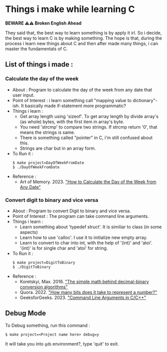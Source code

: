 # Things i make while learning C

**BEWARE ⚠️⚠️ Broken English Ahead**

They said that, the best way to learn something is by apply it irl. So i decide, the best way to learn C is by making something.
The hope is that, during the process i learn new things about C and then after made many things, i can master the fundamentals of C.

## List of things i made :
### Calculate the day of the week
- About : Program to calculate the day of the week from any date that user input.
- Point of Interest : i learn something call "mapping value to dictionary"-ish. It basically made if-statement more programmatic?
- Things i learn :
    * Get array length using 'sizeof'. To get array length by divide array's (as whole) bytes, with the first item in array's byte.
    * You need 'strcmp' to compare two strings. If strcmp return '0', that means the strings is same.
    * There is something called "pointer" in C, i'm still confused about this.
    * Strings are char but in an array form.
- To Run it :
    ```
    $ make project=DayOfWeekFromDate
    $ ./DayOfWeekFromDate
    ```
- Reference :
    * Art of Memory. 2023. ["How to Calculate the Day of the Week from Any Date"](https://artofmemory.com/blog/how-to-calculate-the-day-of-the-week/)

### Convert digit to binary and vice versa
- About : Program to convert Digit to binary and vice versa.
- Point of Interest : The program can take command line arguments.
- Things i learn :
    * Learn something about 'typedef struct'. It is similiar to class (in some aspects)
    * Learn how to use 'calloc'. I use it to initialize new empty array.
    * Learn to convert to char into int, with the help of '(int)' and 'atoi'. '(int)' is for single char and 'atoi' for string.
- To Run it :
    ```
    $ make project=DigitToBinary
    $ ./DigitToBinary
    ```
- Reference :
    * Koretskyi, Max. 2016. ["The simple math behind decimal-binary conversion algorithms"](https://indepth.dev/posts/1019/the-simple-math-behind-decimal-binary-conversion-algorithms)
    * Quora. 2022. ["How many bits does it take to represent a number?"](https://www.quora.com/How-many-bits-does-it-take-to-represent-a-number)
    * GeeksforGeeks. 2023. ["Command Line Arguments in C/C++"](https://www.geeksforgeeks.org/command-line-arguments-in-c-cpp/)

## Debug Mode
To Debug something, run this command :
```
$ make project=<Project name here> debug=y
```
It will take you into `gdb` environment?, type 'quit' to exit.

